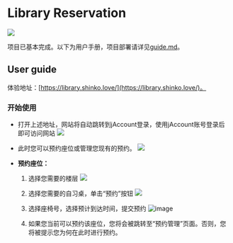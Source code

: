 # Library Reservation
![](https://api.travis-ci.org/SE407-2017/FinalProject-library-seats-reservation.svg?branch=master)

项目已基本完成。以下为用户手册，项目部署请详见[guide.md](guide.md)。
## User guide
体验地址：[https://library.shinko.love/](https://library.shinko.love/)。

### 开始使用
* 打开上述地址，网站将自动跳转到jAccount登录，使用jAccount账号登录后即可访问网站
![](https://user-images.githubusercontent.com/7235968/33252194-99025d32-d377-11e7-8c60-751756ab77c2.png)

* 此时您可以预约座位或管理您现有的预约。
![](https://user-images.githubusercontent.com/7235968/33252228-c351b6b4-d377-11e7-9f2f-2fc0a3ce04f6.png)

* **预约座位：**
    1. 选择您需要的楼层
    ![](https://user-images.githubusercontent.com/7235968/33252289-24ccf548-d378-11e7-88f1-87c2ecbe016f.png)
    
    2. 选择您需要的自习桌，单击“预约”按钮
    ![](https://user-images.githubusercontent.com/7235968/33252313-690e77f4-d378-11e7-8d38-17c3c50d51fb.png)
    
    3. 选择座椅号，选择预计到达时间，提交预约
    ![image](https://user-images.githubusercontent.com/7235968/33252360-ad7b1aa0-d378-11e7-844d-62a045bb811e.png)

    4. 如果您当前可以预约该座位，您将会被跳转至“预约管理”页面。否则，您将被提示您为何在此时进行预约。
    
